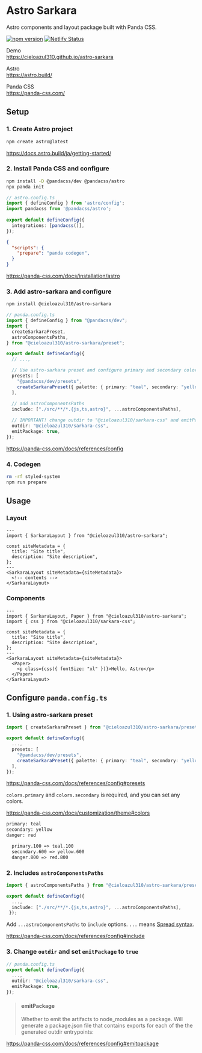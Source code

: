 # Astro Sarkara

Astro components and layout package built with Panda CSS.

[![npm version](https://badge.fury.io/js/@cieloazul310%2Fastro-sarkara.svg)](https://badge.fury.io/js/@cieloazul310%2Fastro-sarkara) [![Netlify Status](https://api.netlify.com/api/v1/badges/86a9d564-8ece-455e-a4d7-1f9806f8ebc8/deploy-status)](https://app.netlify.com/sites/astro-sarkara-starter/deploys)

Demo  
<https://cieloazul310.github.io/astro-sarkara>

Astro  
<https://astro.build/>

Panda CSS  
<https://panda-css.com/>

## Setup

### 1. Create Astro project

```sh
npm create astro@latest
```

<https://docs.astro.build/ja/getting-started/>

### 2. Install Panda CSS and configure

```sh
npm install -D @pandacss/dev @pandacss/astro
npx panda init
```

```ts:astro.config.ts
// astro.config.ts
import { defineConfig } from 'astro/config';
import pandacss from '@pandacss/astro';
 
export default defineConfig({
  integrations: [pandacss()],
});
```

```json:package.json
{
  "scripts": {
    "prepare": "panda codegen",
  }
}
```

<https://panda-css.com/docs/installation/astro>

### 3. Add astro-sarkara and configure

```sh
npm install @cieloazul310/astro-sarkara
```

```ts:panda.config.ts
// panda.config.ts
import { defineConfig } from "@pandacss/dev";
import {
  createSarkaraPreset,
  astroComponentsPaths,
} from "@cieloazul310/astro-sarkara/preset";

export default defineConfig({
  // ...,

  // Use astro-sarkara preset and configure primary and secondary color
  presets: [
    "@pandacss/dev/presets",
    createSarkaraPreset({ palette: { primary: "teal", secondary: "yellow" } }),
  ],
    
  // add astroComponentsPaths
  include: ["./src/**/*.{js,ts,astro}", ...astroComponentsPaths],

  // IMPORTANT! change outdir to "@cieloazul310/sarkara-css" and emitPackage
  outdir: "@cieloazul310/sarkara-css",
  emitPackage: true,  
});
```

<https://panda-css.com/docs/references/config>

### 4. Codegen

```sh
rm -rf styled-system
npm run prepare
```

## Usage

### Layout

```astro:/src/pages/index.astro
---
import { SarkaraLayout } from "@cieloazul310/astro-sarkara";

const siteMetadata = {
  title: "Site title",
  description: "Site description",
};
---
<SarkaraLayout siteMetadata={siteMetadata}>
  <!-- contents -->
</SarkaraLayout>
```

### Components

```astro:/src/pages/index.astro
---
import { SarkaraLayout, Paper } from "@cieloazul310/astro-sarkara";
import { css } from "@cieloazul310/sarkara-css";

const siteMetadata = {
  title: "Site title",
  description: "Site description",
};
---
<SarkaraLayout siteMetadata={siteMetadata}>
  <Paper>
    <p class={css({ fontSize: "xl" })}>Hello, Astro</p>
  </Paper>
</SarkaraLayout>
```

## Configure `panda.config.ts`

### 1. Using astro-sarkara preset

```ts:panda.config.ts
import { createSarkaraPreset } from "@cieloazul310/astro-sarkara/preset";

export default defineConfig({
  ...,
  presets: [
    "@pandacss/dev/presets",
    createSarkaraPreset({ palette: { primary: "teal", secondary: "yellow" } }),
  ],
});
```

<https://panda-css.com/docs/references/config#presets>

`colors.primary` and `colors.secondary` is required, and you can set any colors.

<https://panda-css.com/docs/customization/theme#colors>

```txt
primary: teal
secondary: yellow
danger: red

  primary.100 => teal.100
  secondary.600 => yellow.600
  danger.800 => red.800
```

### 2. Includes `astroComponentsPaths`

```ts:panda.config.ts
import { astroComponentsPaths } from "@cieloazul310/astro-sarkara/preset";

export default defineConfig({
  ...,
  include: ["./src/**/*.{js,ts,astro}", ...astroComponentsPaths],
 });
```

Add `...astroComponentsPaths` to `include` options. `...` means [Spread syntax](https://developer.mozilla.org/en-US/docs/Web/JavaScript/Reference/Operators/Spread_syntax).

<https://panda-css.com/docs/references/config#include>

### 3. Change `outdir` and set `emitPackage` to `true`

```ts:panda.config.ts
// panda.config.ts
export default defineConfig({
  ...,
  outdir: "@cieloazul310/sarkara-css",
  emitPackage: true,  
});
```

> #### emitPackage
>
> Whether to emit the artifacts to node_modules as a package. Will generate a package.json file that contains exports for each of the the generated outdir entrypoints:

<https://panda-css.com/docs/references/config#emitpackage>
